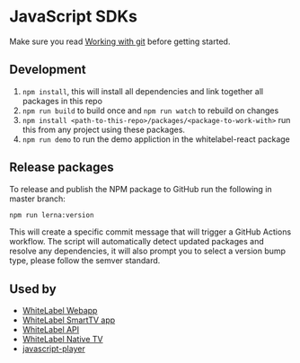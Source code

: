 # JavaScript SDKs

Make sure you read [Working with git](https://github.com/EricssonBroadcastServices/team-players/blob/master/git.md) before getting started.

## Development

1. `npm install`, this will install all dependencies and link together all packages in this repo
2. `npm run build` to build once and `npm run watch` to rebuild on changes
3. `npm install <path-to-this-repo>/packages/<package-to-work-with>` run this from any project using these packages.
4. `npm run demo` to run the demo appliction in the whitelabel-react package

## Release packages

To release and publish the NPM package to GitHub run the following in master branch:

```sh
npm run lerna:version 
```

This will create a specific commit message that will trigger a GitHub Actions workflow.
The script will automatically detect updated packages and resolve any dependencies, it will also prompt
you to select a version bump type, please follow the semver standard.

## Used by

- [WhiteLabel Webapp](https://github.com/EricssonBroadcastServices/WhiteLabelInternalApi)
- [WhiteLabel SmartTV app](https://github.com/EricssonBroadcastServices/white-label-tv)
- [WhiteLabel API](https://github.com/EricssonBroadcastServices/WhiteLabelInternalApi)
- [WhiteLabel Native TV](https://github.com/EricssonBroadcastServices/white-label-native-tv)
- [javascript-player](https://github.com/EricssonBroadcastServices/javascript-player)

